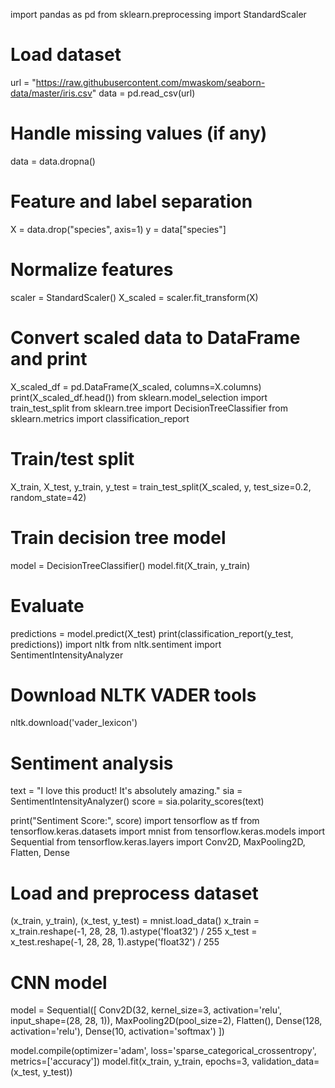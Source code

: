 import pandas as pd
from sklearn.preprocessing import StandardScaler

# Load dataset
url = "https://raw.githubusercontent.com/mwaskom/seaborn-data/master/iris.csv"
data = pd.read_csv(url)

# Handle missing values (if any)
data = data.dropna()

# Feature and label separation
X = data.drop("species", axis=1)
y = data["species"]

# Normalize features
scaler = StandardScaler()
X_scaled = scaler.fit_transform(X)

# Convert scaled data to DataFrame and print
X_scaled_df = pd.DataFrame(X_scaled, columns=X.columns)
print(X_scaled_df.head())
from sklearn.model_selection import train_test_split
from sklearn.tree import DecisionTreeClassifier
from sklearn.metrics import classification_report

# Train/test split
X_train, X_test, y_train, y_test = train_test_split(X_scaled, y, test_size=0.2, random_state=42)

# Train decision tree model
model = DecisionTreeClassifier()
model.fit(X_train, y_train)

# Evaluate
predictions = model.predict(X_test)
print(classification_report(y_test, predictions))
import nltk
from nltk.sentiment import SentimentIntensityAnalyzer

# Download NLTK VADER tools
nltk.download('vader_lexicon')

# Sentiment analysis
text = "I love this product! It's absolutely amazing."
sia = SentimentIntensityAnalyzer()
score = sia.polarity_scores(text)

print("Sentiment Score:", score)
import tensorflow as tf
from tensorflow.keras.datasets import mnist
from tensorflow.keras.models import Sequential
from tensorflow.keras.layers import Conv2D, MaxPooling2D, Flatten, Dense

# Load and preprocess dataset
(x_train, y_train), (x_test, y_test) = mnist.load_data()
x_train = x_train.reshape(-1, 28, 28, 1).astype('float32') / 255
x_test = x_test.reshape(-1, 28, 28, 1).astype('float32') / 255

# CNN model
model = Sequential([
    Conv2D(32, kernel_size=3, activation='relu', input_shape=(28, 28, 1)),
    MaxPooling2D(pool_size=2),
    Flatten(),
    Dense(128, activation='relu'),
    Dense(10, activation='softmax')
])

model.compile(optimizer='adam', loss='sparse_categorical_crossentropy', metrics=['accuracy'])
model.fit(x_train, y_train, epochs=3, validation_data=(x_test, y_test))

